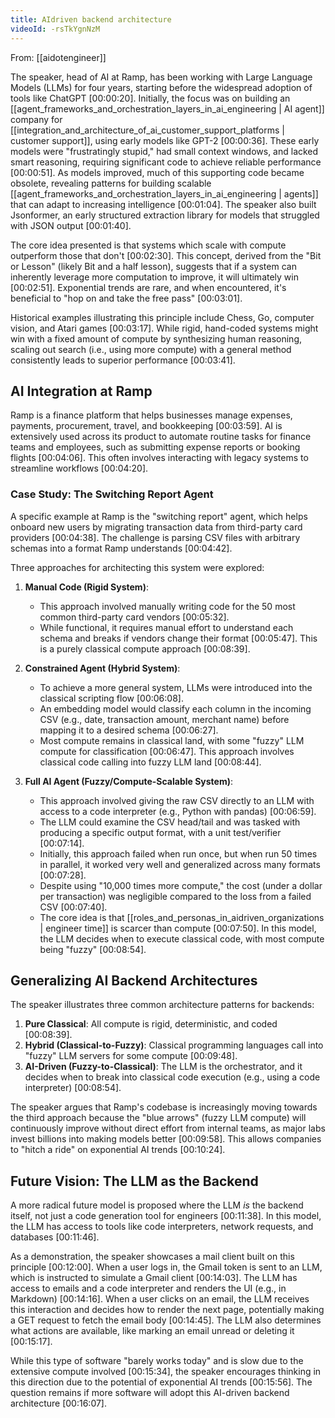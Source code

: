 ```yaml
---
title: AIdriven backend architecture
videoId: -rsTkYgnNzM
---
```


From: [[aidotengineer]] <br/> 

The speaker, head of AI at Ramp, has been working with Large Language Models (LLMs) for four years, starting before the widespread adoption of tools like ChatGPT <a class="yt-timestamp" data-t="00:00:20">[00:00:20]</a>. Initially, the focus was on building an [[agent_frameworks_and_orchestration_layers_in_ai_engineering | AI agent]] company for [[integration_and_architecture_of_ai_customer_support_platforms | customer support]], using early models like GPT-2 <a class="yt-timestamp" data-t="00:00:36">[00:00:36]</a>. These early models were "frustratingly stupid," had small context windows, and lacked smart reasoning, requiring significant code to achieve reliable performance <a class="yt-timestamp" data-t="00:00:51">[00:00:51]</a>. As models improved, much of this supporting code became obsolete, revealing patterns for building scalable [[agent_frameworks_and_orchestration_layers_in_ai_engineering | agents]] that can adapt to increasing intelligence <a class="yt-timestamp" data-t="00:01:04">[00:01:04]</a>. The speaker also built Jsonformer, an early structured extraction library for models that struggled with JSON output <a class="yt-timestamp" data-t="00:01:40">[00:01:40]</a>.

The core idea presented is that systems which scale with compute outperform those that don't <a class="yt-timestamp" data-t="00:02:30">[00:02:30]</a>. This concept, derived from the "Bit or Lesson" (likely Bit and a half lesson), suggests that if a system can inherently leverage more computation to improve, it will ultimately win <a class="yt-timestamp" data-t="00:02:51">[00:02:51]</a>. Exponential trends are rare, and when encountered, it's beneficial to "hop on and take the free pass" <a class="yt-timestamp" data-t="00:03:01">[00:03:01]</a>.

Historical examples illustrating this principle include Chess, Go, computer vision, and Atari games <a class="yt-timestamp" data-t="00:03:17">[00:03:17]</a>. While rigid, hand-coded systems might win with a fixed amount of compute by synthesizing human reasoning, scaling out search (i.e., using more compute) with a general method consistently leads to superior performance <a class="yt-timestamp" data-t="00:03:41">[00:03:41]</a>.

## AI Integration at Ramp

Ramp is a finance platform that helps businesses manage expenses, payments, procurement, travel, and bookkeeping <a class="yt-timestamp" data-t="00:03:59">[00:03:59]</a>. AI is extensively used across its product to automate routine tasks for finance teams and employees, such as submitting expense reports or booking flights <a class="yt-timestamp" data-t="00:04:06">[00:04:06]</a>. This often involves interacting with legacy systems to streamline workflows <a class="yt-timestamp" data-t="00:04:20">[00:04:20]</a>.

### Case Study: The Switching Report Agent

A specific example at Ramp is the "switching report" agent, which helps onboard new users by migrating transaction data from third-party card providers <a class="yt-timestamp" data-t="00:04:38">[00:04:38]</a>. The challenge is parsing CSV files with arbitrary schemas into a format Ramp understands <a class="yt-timestamp" data-t="00:04:42">[00:04:42]</a>.

Three approaches for architecting this system were explored:

1.  **Manual Code (Rigid System)**:
    *   This approach involved manually writing code for the 50 most common third-party card vendors <a class="yt-timestamp" data-t="00:05:32">[00:05:32]</a>.
    *   While functional, it requires manual effort to understand each schema and breaks if vendors change their format <a class="yt-timestamp" data-t="00:05:47">[00:05:47]</a>. This is a purely classical compute approach <a class="yt-timestamp" data-t="00:08:39">[00:08:39]</a>.

2.  **Constrained Agent (Hybrid System)**:
    *   To achieve a more general system, LLMs were introduced into the classical scripting flow <a class="yt-timestamp" data-t="00:06:08">[00:06:08]</a>.
    *   An embedding model would classify each column in the incoming CSV (e.g., date, transaction amount, merchant name) before mapping it to a desired schema <a class="yt-timestamp" data-t="00:06:27">[00:06:27]</a>.
    *   Most compute remains in classical land, with some "fuzzy" LLM compute for classification <a class="yt-timestamp" data-t="00:06:47">[00:06:47]</a>. This approach involves classical code calling into fuzzy LLM land <a class="yt-timestamp" data-t="00:08:44">[00:08:44]</a>.

3.  **Full AI Agent (Fuzzy/Compute-Scalable System)**:
    *   This approach involved giving the raw CSV directly to an LLM with access to a code interpreter (e.g., Python with pandas) <a class="yt-timestamp" data-t="00:06:59">[00:06:59]</a>.
    *   The LLM could examine the CSV head/tail and was tasked with producing a specific output format, with a unit test/verifier <a class="yt-timestamp" data-t="00:07:14">[00:07:14]</a>.
    *   Initially, this approach failed when run once, but when run 50 times in parallel, it worked very well and generalized across many formats <a class="yt-timestamp" data-t="00:07:28">[00:07:28]</a>.
    *   Despite using "10,000 times more compute," the cost (under a dollar per transaction) was negligible compared to the loss from a failed CSV <a class="yt-timestamp" data-t="00:07:40">[00:07:40]</a>.
    *   The core idea is that [[roles_and_personas_in_aidriven_organizations | engineer time]] is scarcer than compute <a class="yt-timestamp" data-t="00:07:50">[00:07:50]</a>. In this model, the LLM decides when to execute classical code, with most compute being "fuzzy" <a class="yt-timestamp" data-t="00:08:54">[00:08:54]</a>.

## Generalizing AI Backend Architectures

The speaker illustrates three common architecture patterns for backends:

1.  **Pure Classical**: All compute is rigid, deterministic, and coded <a class="yt-timestamp" data-t="00:08:39">[00:08:39]</a>.
2.  **Hybrid (Classical-to-Fuzzy)**: Classical programming languages call into "fuzzy" LLM servers for some compute <a class="yt-timestamp" data-t="00:09:48">[00:09:48]</a>.
3.  **AI-Driven (Fuzzy-to-Classical)**: The LLM is the orchestrator, and it decides when to break into classical code execution (e.g., using a code interpreter) <a class="yt-timestamp" data-t="00:08:54">[00:08:54]</a>.

The speaker argues that Ramp's codebase is increasingly moving towards the third approach because the "blue arrows" (fuzzy LLM compute) will continuously improve without direct effort from internal teams, as major labs invest billions into making models better <a class="yt-timestamp" data-t="00:09:58">[00:09:58]</a>. This allows companies to "hitch a ride" on exponential AI trends <a class="yt-timestamp" data-t="00:10:24">[00:10:24]</a>.

## Future Vision: The LLM as the Backend

A more radical future model is proposed where the LLM *is* the backend itself, not just a code generation tool for engineers <a class="yt-timestamp" data-t="00:11:38">[00:11:38]</a>. In this model, the LLM has access to tools like code interpreters, network requests, and databases <a class="yt-timestamp" data-t="00:11:46">[00:11:46]</a>.

As a demonstration, the speaker showcases a mail client built on this principle <a class="yt-timestamp" data-t="00:12:00">[00:12:00]</a>. When a user logs in, the Gmail token is sent to an LLM, which is instructed to simulate a Gmail client <a class="yt-timestamp" data-t="00:14:03">[00:14:03]</a>. The LLM has access to emails and a code interpreter and renders the UI (e.g., in Markdown) <a class="yt-timestamp" data-t="00:14:16">[00:14:16]</a>. When a user clicks on an email, the LLM receives this interaction and decides how to render the next page, potentially making a GET request to fetch the email body <a class="yt-timestamp" data-t="00:14:45">[00:14:45]</a>. The LLM also determines what actions are available, like marking an email unread or deleting it <a class="yt-timestamp" data-t="00:15:17">[00:15:17]</a>.

While this type of software "barely works today" and is slow due to the extensive compute involved <a class="yt-timestamp" data-t="00:15:34">[00:15:34]</a>, the speaker encourages thinking in this direction due to the potential of exponential AI trends <a class="yt-timestamp" data-t="00:15:56">[00:15:56]</a>. The question remains if more software will adopt this AI-driven backend architecture <a class="yt-timestamp" data-t="00:16:07">[00:16:07]</a>.